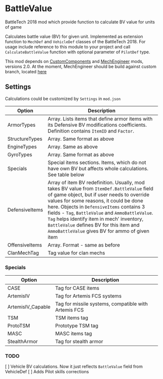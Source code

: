 # BattleValue
BattleTech 2018 mod which provide function to calculate BV value for units of game

Calculates battle value (BV) for given unit. Implemented as extension function to `MechDef` and `VehicleDef` classes of the BattleTech 2018.
For usage include reference to this module to your project and call `CalculateBattleValue` function with optional parameter of `PilotDef` type.

This mod depends on [CustomComponents](https://github.com/BattletechModders/CustomComponents) and [MechEngineer](https://github.com/BattletechModders/MechEngineer) mods, versions 2.0. At the moment, MechEngineer should be build against custom branch, located [here](https://github.com/bhtrail/MechEngineer/tree/Engine_Publicized) 

## Settings
Calculations could be customized by `Settings` in `mod.json`

|Option|Description|
|------|-----------|
|ArmorTypes|Array. Lists items that define armor items with its Defensive BV modifications coefficients. Definition contains `ItemID` and `Factor`.|
|StructureTypes|Array. Same format as above|
|EngineTypes|Array. Same as above|
|GyroTypes|Array. Same format as above|
|Specials|Special items sections. Items, which do not have own BV but affects whole calculations. See table below
|DefensiveItems|Array of item BV redefinition. Usually, mod takes BV value from `ItemDef.BattleValue` field of game object, but if user needs to override values for some reasons, it could be done here. Objects in `DefensiveItems` contains 3 fields - `Tag`, `BattleValue` and `AmmoBattleValue`. `Tag` helps identify item in mech' inventory, `BattleValue` defines BV for this item and `AmmoBattleValue` gives BV for ammo of given item
|OffensiveItems|Array. Format - same as before|
|ClanMechTag|Tag value for clan mechs|

### Specials

|Option|Description|
|---|---|
|CASE|Tag for CASE items|
|ArtemisIV|Tag for Artemis FCS systems|
|ArtemisIV_Capable|Tag for missile systems, compatible with Artemis FCS|
|TSM|TSM items tag|
|ProtoTSM|Prototype TSM tag|
|MASC|MASC items tag|
|StealthArmor|Tag for stealth armor

### TODO

[ ] Vehicle BV calculations. Now it just reflects `BattleValue` field from VehicleDef
[ ] Adds Pilot skills corrections